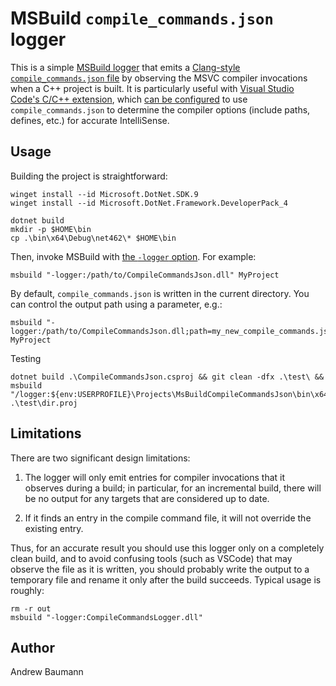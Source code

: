 # MSBuild `compile_commands.json` logger

This is a simple
[MSBuild logger](https://docs.microsoft.com/en-us/visualstudio/msbuild/build-loggers)
that emits a
[Clang-style `compile_commands.json` file](https://clang.llvm.org/docs/JSONCompilationDatabase.html)
by observing the MSVC compiler invocations when a C++ project is built. It is particularly useful
with [Visual Studio Code's C/C++ extension](https://code.visualstudio.com/docs/cpp/), which
[can be configured](https://code.visualstudio.com/docs/cpp/c-cpp-properties-schema-reference#_configuration-properties)
to use `compile_commands.json` to determine the compiler options (include paths,
defines, etc.) for accurate IntelliSense.

## Usage

Building the project is straightforward:

```shell
winget install --id Microsoft.DotNet.SDK.9
winget install --id Microsoft.DotNet.Framework.DeveloperPack_4

dotnet build
mkdir -p $HOME\bin
cp .\bin\x64\Debug\net462\* $HOME\bin
```

Then, invoke MSBuild with [the `-logger` option](https://docs.microsoft.com/en-us/visualstudio/msbuild/msbuild-command-line-reference).
For example:

```shell
msbuild "-logger:/path/to/CompileCommandsJson.dll" MyProject
```

By default, `compile_commands.json` is written in the current directory. You can
control the output path using a parameter, e.g.:

```shell
msbuild "-logger:/path/to/CompileCommandsJson.dll;path=my_new_compile_commands.json" MyProject
```

Testing

```shell
dotnet build .\CompileCommandsJson.csproj && git clean -dfx .\test\ && msbuild "/logger:${env:USERPROFILE}\Projects\MsBuildCompileCommandsJson\bin\x64\Debug\net462\CompileCommandsJson.dll" .\test\dir.proj
```

## Limitations

There are two significant design limitations:

 1. The logger will only emit entries for compiler invocations that it observes
    during a build; in particular, for an incremental build, there will be no
    output for any targets that are considered up to date.

 2. If it finds an entry in the compile command file, it will not override the existing entry.

Thus, for an accurate result you should use this logger only on a completely
clean build, and to avoid confusing tools (such as VSCode) that may observe the
file as it is written, you should probably write the output to a temporary file
and rename it only after the build succeeds. Typical usage is roughly:

```shell
rm -r out
msbuild "-logger:CompileCommandsLogger.dll"
```

## Author

 Andrew Baumann
